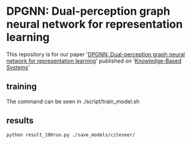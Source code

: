 # DPGNN: Dual-perception graph neural network for representation learning

This repository is for our paper '[DPGNN: Dual-perception graph neural network for representation learning](https://doi.org/10.1016/j.knosys.2023.110377)' published on '[Knowledge-Based Systems](https://www.sciencedirect.com/journal/knowledge-based-systems)'


## training
The command can be seen in ./script/train_model.sh

## results
```
python result_100run.py ./save_models/citeseer/
```
